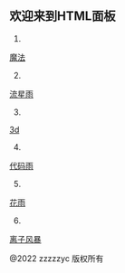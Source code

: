 ## 欢迎来到HTML面板

1.
[魔法](https://zzzzzyc.github.io/qwq)

2.
[流星雨](https://zzzzzyc.github.io/54188)

3.
[3d](https://zzzzzyc.github.io/3d_dg)

4.
[代码雨](https://zzzzzyc.github.io/dmy)

5.
[花雨](https://zzzzzyc.github.io/fr)

6.
[离子风暴](https://zzzzzyc.github.io/lzfb)

@2022 zzzzzyc 版权所有
